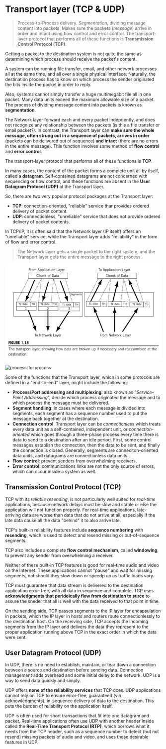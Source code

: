 # Transport layer (TCP & UDP)

> Process-to-Process delivery. _Segmentation_, dividing message content into packets. Makes sure the packets (_message_) arrive in order and intact using flow control and error control. The transport-layer protocol that performs all of these functions is __Transmission Control Protocol (TCP)__.

Getting a packet to the destination system is not quite the same as determining which process should receive the packet's content.

A system can be running file transfer, email, and other network processes all at the same time, and all over a single physical interface. Naturally, the destination process has to know on which process the sender originated the bits inside the packet in order to reply.

Also, systems cannot simply transfer a huge multimegabit file all in one packet. Many data units exceed the maximum allowable size of a packet. The process of dividing message content into packets is known as __segmentation__.

The Network layer forward each and every packet indepdently, and does not recognize any relationship between the packets (is this a file transfer or email packet?). In contrast, the Transport layer can __make sure the whole _message_, often strung out in a sequence of packets, arrives in order__ (packets can be delivered out of sequence) __and intact__ (there are no errors in the entire message). This function involves some method of __flow control__ and __error control__.

The transport-layer protocol that performs all of these functions is __TCP__.

In many cases, the content of the packet forms a complete unit all by itself, called a __datagram__. Self-contained datagrams are not concerned with sequencing or flow control, and these functions are absent in the __User Datagram Protocol (UDP)__ at the Transport layer.

So, there are two very popular protocol packages at the Transport layer:

* __TCP__: connection-oriented, "reliable" service thar provides ordered delivery of packet content.
* __UDP__: connectionless, "unreliable" service that does not provide ordered delivery of packet contents.

In TCP/IP, it is often said that the Network layer (IP itself) offers an "unreliable" service, while the Transport layer adds "reliability" in the form of flow and error control.

> The Network layer gets a single packet to the right system, and the Transport layer gets the entire message to the right process.

![transport layer](./images/transport.png)

![process-to-process](./iamges/p-to-p.png)

Some of the functions that the Transport layer, which in some protocols are defined in a "end-to-end" layer, might include the following:

* __Process/Port addressing and multiplexing__: also known as "_Service-Point Addressing_", decide which process originated the message and to which process the message must be delivered.
* __Segment handling__: in cases where each message is divided into segments, each segment has a sequence number used to put the message back together at the destination.
* __Connection control__: Transport layer can be _connectionless_ which treats every data unit as a self-contained, independent unit, or _connection-oriented_ which goes through a three-phase process every time there is data to send to a destination after an idle period. First, some control messages establish the connection, then the data to be sent, and finally the connection is closed. Generally, segments are conneciton-oriented data units, and datagrams are connectionless data units.
* __Flow control__: prevent senders from overwhelming receivers.
* __Error control__: communications links are not the only source of errors, which can occur inside a system as well.

## Transmission Control Protocol (TCP)

TCP with its _reliable resending_, is not particularly well suited for _real-time_ applications, because network delays must be slow and stable or else the application will not function properly. For real-time applications, late-arriving data are worse than data that do not arrive at all, especially if the late data cause all the data "behind" it to also arrive late.

TCP's built-in reliability features include __sequence numbering__ with __resending__, which is used to detect and resend missing or out-of-sequence segments.

TCP also includes a complete __flow control mechanism__, called __windowing__, to prevent any sender from overwhelming a receiver.

Neither of these built-in TCP features is good for real-time audio and video on the Internet. These applications cannot "pause" and wait for missing segments, not should they slow down or speedp up as traffic loads vary.

TCP must guarantee that data stream is delivered to the destination application error-free, with all data in sequence and complete. TCP uses __acknowledgments that peridoically flow from destination to surce__ to assure the sneder that all is well with the data received to that point in time.

On the sending side, TCP passes segments to the IP layer for encapsulation in packets, which the IP layer in hosts and routers route connectionlessly to the destination host. On the receiving side, TCP accepts the incoming segments from the IP layer and delivers the data they represent to the proper application running above TCP in the exact order in which the data were sent.

## User Datagram Protocol (UDP)

In UDP, there is no need to establish, maintain, or tear down a connection between a source and destination before sending data. Connection management adds overhead and some initial delay to the network. UDP is a way to send data quickly and simply.

UDP offers __none of the reliability services__ that TCP does. UDP applications cannot rely on TCP to ensure error-free, guaranteed (via acknowledgments), in-sequence delivery of data to the destination. This puts the burden of reliability on the application itself.

UDP is often used for short transactions that fit into one datagram and packet. Real-time applications often use UDP with another header inside called the __Real-Time Transport Protocol (RTP)__, which borrows what it needs from the TCP header, such as a sequence number to detect (but not resend) missing packets of audio and video, and uses these desirable features in UDP.
